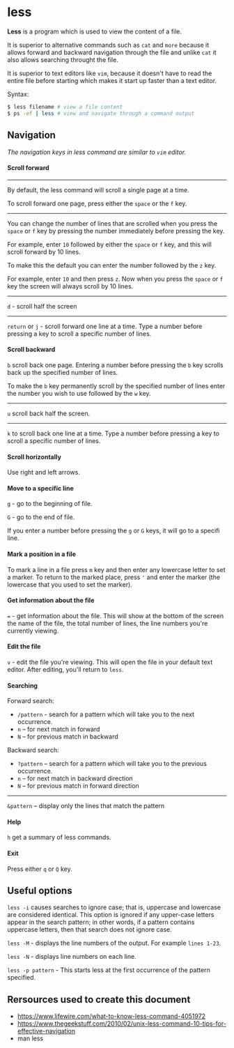 # less

**Less** is a program which is used to view the content of a file.

It is superior to alternative commands such as `cat` and `more` because it allows forward and backward navigation through the file and unlike `cat` it also allows searching throught the file.

It is superior to text editors like `vim`, because it doesn't have to read the entire file before starting which makes it start up faster than a text editor.

Syntax:

```bash
$ less filename # view a file content
$ ps -ef | less # view and navigate through a command output
```

## Navigation

_The navigation keys in less command are similar to `vim` editor._

#### Scroll forward

---

By default, the less command will scroll a single page at a time.

To scroll forward one page, press either the `space` or the `f` key.

---

You can change the number of lines that are scrolled when you press the `space` or `f` key by pressing the number immediately before pressing the key.

For example, enter `10` followed by either the `space` or `f` key, and this will scroll forward by 10 lines.

To make this the default you can enter the number followed by the `z` key.

For example, enter `10` and then press `z`. Now when you press the `space` or `f` key the screen will always scroll by 10 lines.

---

`d` - scroll half the screen

---

`return` or `j` - scroll forward one line at a time. Type a number before pressing a key to scroll a specific number of lines.

#### Scroll backward

`b` scroll back one page. Entering a number before pressing the `b` key scrolls back up the specified number of lines.

To make the `b` key permanently scroll by the specified number of lines enter the number you wish to use followed by the `w` key.

---

`u` scroll back half the screen.

---

`k` to scroll back one line at a time. Type a number before pressing a key to scroll a specific number of lines.

#### Scroll horizontally

Use right and left arrows.

#### Move to a specific line

`g` - go to the beginning of file.

`G` - go to the end of file.

If you enter a number before pressing the `g` or `G` keys, it will go to a specifi line.

#### Mark a position in a file

To mark a line in a file press `m` key and then enter any lowercase letter to set a marker. To return to the marked place, press `'` and enter the marker (the lowercase that you used to set the marker).

#### Get information about the file

`=` - get information about the file. This will show at the bottom of the screen the name of the file, the total number of lines, the line numbers you're currently viewing.

#### Edit the file

`v` - edit the file you're viewing. This will open the file in your default text editor. After editing, you'll return to `less`.

#### Searching

Forward search: 

* `/pattern` - search for a pattern which will take you to the next occurrence.
* `n` – for next match in forward
* `N` – for previous match in backward

Backward search:

* `?pattern` – search for a pattern which will take you to the previous occurrence.
* `n` – for next match in backward direction
* `N` – for previous match in forward direction

---

`&pattern` – display only the lines that match the pattern


#### Help

`h` get a summary of less commands.

#### Exit

Press either `q` or `Q` key.

## Useful options

`less -i` causes searches to ignore case; that is, uppercase and lowercase are  considered identical. This option is ignored if any upper-case letters appear in the search pattern; in other words, if a pattern contains uppercase letters, then that search does not ignore case.

`less -M` - displays the line numbers of the output. For example `lines 1-23`.

`less -N` - displays line numbers on each line.

`less -p pattern` - This starts less at the first occurrence of the pattern specified.


## Rersources used to create this document

* https://www.lifewire.com/what-to-know-less-command-4051972
* https://www.thegeekstuff.com/2010/02/unix-less-command-10-tips-for-effective-navigation
* man less
